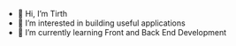 - 👋 Hi, I’m Tirth
- 👀 I’m interested in building useful applications
- 🌱 I’m currently learning Front and Back End Development 

<!---
ktirth/ktirth is a ✨ special ✨ repository because its `README.md` (this file) appears on your GitHub profile.
You can click the Preview link to take a look at your changes.
--->
